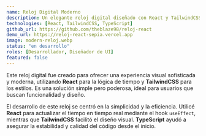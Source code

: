 ```yaml
---
name: Reloj Digital Moderno
description: Un elegante reloj digital diseñado con React y TailwindCSS para ofrecer una experiencia visual moderna y fluida. Perfecto para mantenerte al tanto de la hora con estilo y elegancia en cualquier dispositivo.
technologies: [React, TailwindCSS, TypeScript]
github_url: https://github.com/theblaze98/reloj-react
demo_url: https://reloj-react-sepia.vercel.app
image: modern-reloj.webp
status: "en desarrollo"
roles: [Desarrollador, Diseñador de UI]
featured: false
---
```

Este reloj digital fue creado para ofrecer una experiencia visual sofisticada y moderna, utilizando **React** para la lógica de tiempo y **TailwindCSS** para los estilos. Es una solución simple pero poderosa, ideal para usuarios que buscan funcionalidad y diseño.


El desarrollo de este reloj se centró en la simplicidad y la eficiencia. Utilicé **React** para actualizar el tiempo en tiempo real mediante el hook `useEffect`, mientras que **TailwindCSS** facilitó el diseño visual. **TypeScript** ayudó a asegurar la estabilidad y calidad del código desde el inicio.
